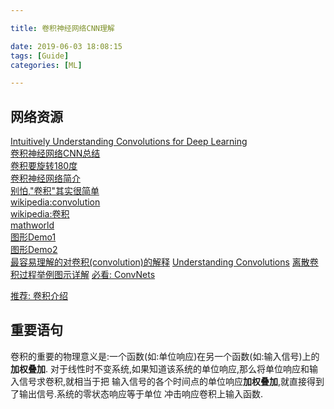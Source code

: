 ```yaml
---

title: 卷积神经网络CNN理解

date: 2019-06-03 18:08:15
tags: [Guide]
categories: [ML]

---
```



## 网络资源

[Intuitively Understanding Convolutions for Deep Learning][1]  
[卷积神经网络CNN总结][2]  
[卷积要旋转180度][3]  
[卷积神经网络简介][4]  
[别怕,"卷积"其实很简单][5]  
[wikipedia:convolution][6]  
[wikipedia:卷积][7]  
[mathworld][8]  
[图形Demo1][9]  
[图形Demo2][10]  
[最容易理解的对卷积(convolution)的解释][11]
[Understanding Convolutions][12]
[离散卷积过程举例图示详解][13]
[必看: ConvNets][14]


[推荐: 卷积介绍][100]  

[1]:https://towardsdatascience.com/intuitively-understanding-convolutions-for-deep-learning-1f6f42faee1
[2]:https://www.cnblogs.com/skyfsm/p/6790245.html
[3]:https://blog.csdn.net/leadai/article/details/83353470
[4]:https://zhuanlan.zhihu.com/p/25249694
[5]:https://blog.csdn.net/qq_39521554/article/details/79083864
[6]:https://en.wikipedia.org/wiki/Convolution
[7]:https://zh.wikipedia.org/wiki/%E5%8D%B7%E7%A7%AF
[8]:http://mathworld.wolfram.com/Convolution.html
[9]:https://lpsa.swarthmore.edu/Convolution/CI.html
[10]:https://phiresky.github.io/convolution-demo/
[11]:https://blog.csdn.net/bitcarmanlee/article/details/54729807
[12]:https://colah.github.io/posts/2014-07-Understanding-Convolutions/
[13]:https://blog.csdn.net/heshiip/article/details/79223442
[14]:http://cs231n.github.io/convolutional-networks/

[100]:https://lpsa.swarthmore.edu/Convolution/Convolution.html

<!-- more -->

## 重要语句

卷积的重要的物理意义是:一个函数(如:单位响应)在另一个函数(如:输入信号)上的**加权叠加**.
对于线性时不变系统,如果知道该系统的单位响应,那么将单位响应和输入信号求卷积,就相当于把
输入信号的各个时间点的单位响应**加权叠加**,就直接得到了输出信号.系统的零状态响应等于单位
冲击响应卷积上输入函数.
